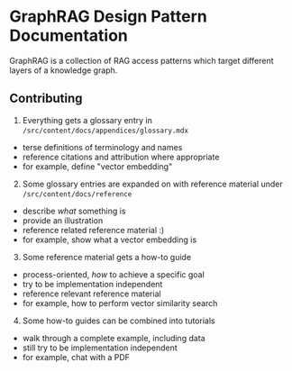 # GraphRAG Design Pattern Documentation

GraphRAG is a collection of RAG access patterns which target different
layers of a knowledge graph.


## Contributing

1. Everything gets a glossary entry in `/src/content/docs/appendices/glossary.mdx`
  - terse definitions of terminology and names
  - reference citations and attribution where appropriate
  - for example, define "vector embedding"
2. Some glossary entries are expanded on with reference material under `/src/content/docs/reference`
  - describe *what* something is
  - provide an illustration
  - reference related reference material :) 
  - for example, show what a vector embedding is
3. Some reference material gets a how-to guide
  - process-oriented, *how* to achieve a specific goal
  - try to be implementation independent
  - reference relevant reference material
  - for example, how to perform vector similarity search
4. Some how-to guides can be combined into tutorials
  - walk through a complete example, including data
  - still try to be implementation independent
  - for example, chat with a PDF

